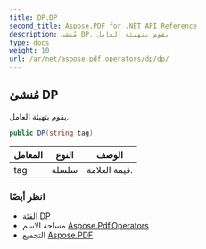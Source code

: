 ```yaml
---
title: DP.DP
second_title: Aspose.PDF for .NET API Reference
description: مُنشئ DP. يقوم بتهيئة العامل
type: docs
weight: 10
url: /ar/net/aspose.pdf.operators/dp/dp/
---
```

## مُنشئ DP

يقوم بتهيئة العامل.

```csharp
public DP(string tag)
```

| المعامل | النوع | الوصف |
| --- | --- | --- |
| tag | سلسلة | قيمة العلامة. |

### انظر أيضًا

* الفئة [DP](../)
* مساحة الاسم [Aspose.Pdf.Operators](../../../aspose.pdf.operators/)
* التجميع [Aspose.PDF](../../../)